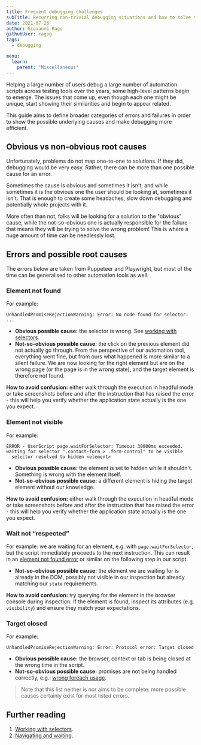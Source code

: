 ```yaml
---
title: Frequent debugging challenges
subTitle: Recurring non-trivial debugging situations and how to solve them
date: 2021-07-26
author: Giovanni Rago
githubUser: ragog
tags:
  - debugging

menu:
  learn:
    parent: "Miscellaneous"
---
```


Helping a large number of users debug a large number of automation scripts across testing tools over the years, some high-level patterns begin to emerge. The issues that come up, even though each one might be unique, start showing their similarities and begin to appear related.

This guide aims to define broader categories of errors and failures in order to show the possible underlying causes and make debugging more efficient.

## Obvious vs non-obvious root causes

Unfortunately, problems do not map one-to-one to solutions. If they did, debugging would be very easy. Rather, there can be more than one possible cause for an error.

Sometimes the cause is obvious and sometimes it isn't, and while sometimes it is the obvious one the user should be looking at, sometimes it isn't. That is enough to create some headaches, slow down debugging and potentially whole projects with it. 

More often than not, folks will be looking for a solution to the "obvious" cause, while the not-so-obvious one is actually responsible for the failure - that means they will be trying to solve the wrong problem! This is where a huge amount of time can be needlessly lost.

## Errors and possible root causes

The errors below are taken from Puppeteer and Playwright, but most of the time can be generalised to other automation tools as well.

### Element not found
For example: 
```
UnhandledPromiseRejectionWarning: Error: No node found for selector: ...
```

- **Obvious possible cause:** the selector is wrong. See [working with selectors](/learn/headless/basics-selectors/).
- **Not-so-obvious possible cause:** the click on the previous element did not actually go through. From the perspective of our automation tool, everything went fine, but from ours what happened is more similar to a silent failure. We are now looking for the right element but are on the wrong page (or the page is in the wrong state), and the target element is therefore not found.

**How to avoid confusion:** either walk through the execution in headful mode or take screenshots before and after the instruction that has raised the error - this will help you verify whether the application state actually is the one you expect. 

### Element not visible
For example: 
```
ERROR - UserScript page.waitForSelector: Timeout 30000ms exceeded. 
waiting for selector ".contact-form > .form-control" to be visible
  selector resolved to hidden <element>
```

- **Obvious possible cause:** the element is set to hidden while it shouldn't. Something is wrong with the element itself.
- **Not-so-obvious possible cause:** a different element is hiding the target element without our knowledge.

**How to avoid confusion:** either walk through the execution in headful mode or take screenshots before and after the instruction that has raised the error - this will help you verify whether the application state actually is the one you expect. 

### Wait not “respected”
For example: we are waiting for an element, e.g. with `page.waitForSelector`, but the script immediately proceeds to the next instruction. This can result in an [element not found error](#element-not-found) or similar on the following step in our script.

- **Not-so-obvious possible cause:** the element we are waiting for is already in the DOM, possibly not visible in our inspection but already matching our `state` requirements. 

**How to avoid confusion:** try querying for the element in the browser console during inspection. If the element is found, inspect its attributes (e.g. `visibility`) and ensure they match your expectations.

### Target closed

For example: 
```
UnhandledPromiseRejectionWarning: Error: Protocol error: Target closed
```

- **Obvious possible cause:** the browser, context or tab is being closed at the wrong time in the script.
- **Not-so-obvious possible cause:** promises are not being handled correctly, e.g.: [wrong foreach usage](https://github.com/babel/babel/issues/909).

> Note that this list neither is nor aims to be complete: more possible causes certainly exist for most listed errors.

## Further reading
1. [Working with selectors](/learn/headless/basics-selectors/).
2. [Navigating and waiting](/learn/headless/basics-navigation/).
